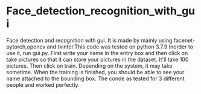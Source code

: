 # Face_detection_recognition_with_gui
Face detection and recognition with gui. It is made by mainly using facenet-pytorch,opencv and tkinter.This code was tested on python 3.7.9
Inorder to use it, run gui.py. First write your name in the entry box and then click on take pictures so that it can store your pictures in the dataset. It'll take 100 pictures. Then click on train. Depending on the system, it may take sometime. When the training is finished, you should be able to see your name attached to the bounding box. The conde as tested for 3 different people and worked perfectly.
